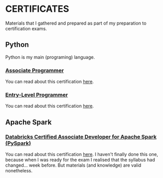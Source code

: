 # CERTIFICATES
Materials that I gathered and prepared as part of my preparation to certification exams.

## Python
Python is my main (programing) language.

### [Associate Programmer](<./Python Associate (PCAP)>)
You can read about this certification [here](https://pythoninstitute.org/pcap).

### [Entry-Level Programmer](<./Python Entry-Level (PCEP)>)
You can read about this certification [here](https://pythoninstitute.org/pcep).

## Apache Spark

### [Databricks Certified Associate Developer for Apache Spark (PySpark)](<./Apache Spark (PySpark, DataBricks)>)
You can read about this certification [here](https://www.databricks.com/learn/certification/apache-spark-developer-associate).
I haven't finally done this one, because when I was ready for the exam I realised that the syllabus had changed... week before.
But materials (and knowledge) are valid nonetheless.
